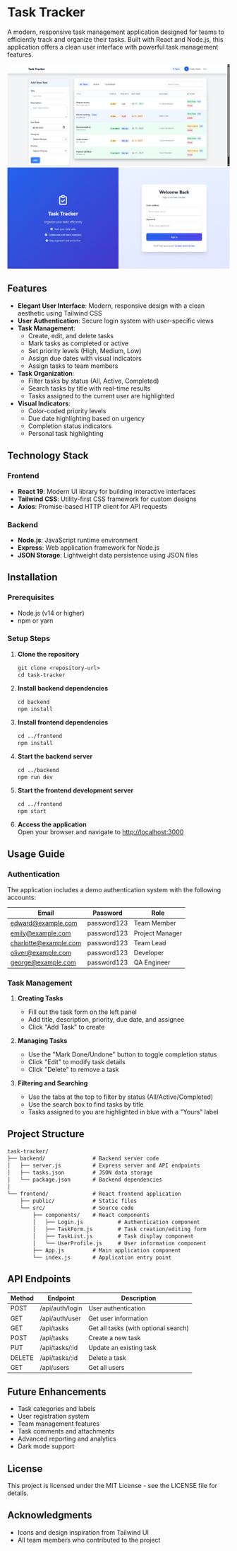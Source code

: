 # Task Tracker

A modern, responsive task management application designed for teams to efficiently track and organize their tasks. Built with React and Node.js, this application offers a clean user interface with powerful task management features.

![Task Tracker Screenshot](./frontend/public/images/screenshot1.png)
![Task Tracker Screenshot](./frontend/public/images/screenshot2.png)

## Features

- **Elegant User Interface**: Modern, responsive design with a clean aesthetic using Tailwind CSS
- **User Authentication**: Secure login system with user-specific views
- **Task Management**:
  - Create, edit, and delete tasks
  - Mark tasks as completed or active
  - Set priority levels (High, Medium, Low)
  - Assign due dates with visual indicators
  - Assign tasks to team members
- **Task Organization**:
  - Filter tasks by status (All, Active, Completed)
  - Search tasks by title with real-time results
  - Tasks assigned to the current user are highlighted
- **Visual Indicators**:
  - Color-coded priority levels
  - Due date highlighting based on urgency
  - Completion status indicators
  - Personal task highlighting

## Technology Stack

### Frontend

- **React 19**: Modern UI library for building interactive interfaces
- **Tailwind CSS**: Utility-first CSS framework for custom designs
- **Axios**: Promise-based HTTP client for API requests

### Backend

- **Node.js**: JavaScript runtime environment
- **Express**: Web application framework for Node.js
- **JSON Storage**: Lightweight data persistence using JSON files

## Installation

### Prerequisites

- Node.js (v14 or higher)
- npm or yarn

### Setup Steps

1. **Clone the repository**

   ```
   git clone <repository-url>
   cd task-tracker
   ```

2. **Install backend dependencies**

   ```
   cd backend
   npm install
   ```

3. **Install frontend dependencies**

   ```
   cd ../frontend
   npm install
   ```

4. **Start the backend server**

   ```
   cd ../backend
   npm run dev
   ```

5. **Start the frontend development server**

   ```
   cd ../frontend
   npm start
   ```

6. **Access the application**  
   Open your browser and navigate to [http://localhost:3000](http://localhost:3000)

## Usage Guide

### Authentication

The application includes a demo authentication system with the following accounts:

| Email                 | Password    | Role            |
| --------------------- | ----------- | --------------- |
| edward@example.com    | password123 | Team Member     |
| emily@example.com     | password123 | Project Manager |
| charlotte@example.com | password123 | Team Lead       |
| oliver@example.com    | password123 | Developer       |
| george@example.com    | password123 | QA Engineer     |

### Task Management

1. **Creating Tasks**

   - Fill out the task form on the left panel
   - Add title, description, priority, due date, and assignee
   - Click "Add Task" to create

2. **Managing Tasks**

   - Use the "Mark Done/Undone" button to toggle completion status
   - Click "Edit" to modify task details
   - Click "Delete" to remove a task

3. **Filtering and Searching**
   - Use the tabs at the top to filter by status (All/Active/Completed)
   - Use the search box to find tasks by title
   - Tasks assigned to you are highlighted in blue with a "Yours" label

## Project Structure

```
task-tracker/
├── backend/               # Backend server code
│   ├── server.js          # Express server and API endpoints
│   ├── tasks.json         # JSON data storage
│   └── package.json       # Backend dependencies
│
└── frontend/              # React frontend application
    ├── public/            # Static files
    └── src/               # Source code
        ├── components/    # React components
        │   ├── Login.js           # Authentication component
        │   ├── TaskForm.js        # Task creation/editing form
        │   ├── TaskList.js        # Task display component
        │   └── UserProfile.js     # User information component
        ├── App.js         # Main application component
        └── index.js       # Application entry point
```

## API Endpoints

| Method | Endpoint        | Description                          |
| ------ | --------------- | ------------------------------------ |
| POST   | /api/auth/login | User authentication                  |
| GET    | /api/auth/user  | Get user information                 |
| GET    | /api/tasks      | Get all tasks (with optional search) |
| POST   | /api/tasks      | Create a new task                    |
| PUT    | /api/tasks/:id  | Update an existing task              |
| DELETE | /api/tasks/:id  | Delete a task                        |
| GET    | /api/users      | Get all users                        |

## Future Enhancements

- Task categories and labels
- User registration system
- Team management features
- Task comments and attachments
- Advanced reporting and analytics
- Dark mode support

## License

This project is licensed under the MIT License - see the LICENSE file for details.

## Acknowledgments

- Icons and design inspiration from Tailwind UI
- All team members who contributed to the project
